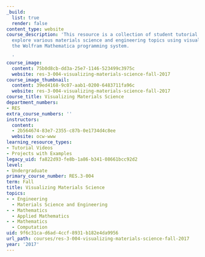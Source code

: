 ```yaml
---
_build:
  list: true
  render: false
content_type: website
course_description: 'This resource is a collection of student tutorial videos that
  explore various materials science and engineering topics using visualizations in
  the Wolfram Mathematica programming system.

  '
course_image:
  content: 75b0d8cb-dd3a-25e7-1146-523499c3975c
  website: res-3-004-visualizing-materials-science-fall-2017
course_image_thumbnail:
  content: 39ed4168-9c07-aab1-0200-6483711fa96c
  website: res-3-004-visualizing-materials-science-fall-2017
course_title: Visualizing Materials Science
department_numbers:
- RES
extra_course_numbers: ''
instructors:
  content:
  - 2b564674-83e7-2355-c87b-0e1734d4c8ee
  website: ocw-www
learning_resource_types:
- Tutorial Videos
- Projects with Examples
legacy_uid: fa822d93-fe8b-1a86-b341-08661bcc92d2
level:
- Undergraduate
primary_course_number: RES.3-004
term: Fall
title: Visualizing Materials Science
topics:
- - Engineering
  - Materials Science and Engineering
- - Mathematics
  - Applied Mathematics
- - Mathematics
  - Computation
uid: 9f6c31ca-d6ad-4ccf-8931-b182e4da9956
url_path: courses/res-3-004-visualizing-materials-science-fall-2017
year: '2017'
---
```

